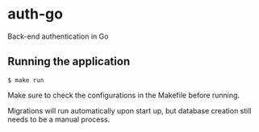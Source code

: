 # auth-go
Back-end authentication in Go

## Running the application

```
$ make run
```

Make sure to check the configurations in the Makefile before running.

Migrations will run automatically upon start up, but database creation still needs to be a manual process.

